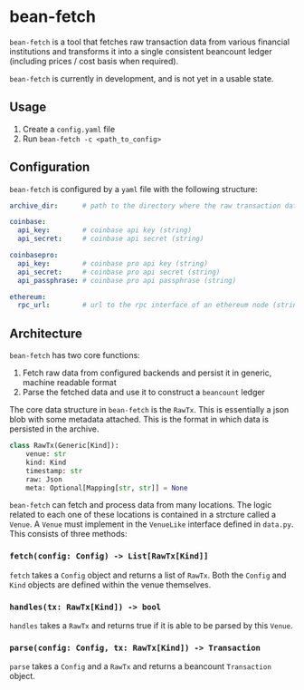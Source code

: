 # bean-fetch

`bean-fetch` is a tool that fetches raw transaction data from various financial institutions and
transforms it into a single consistent beancount ledger (including prices / cost basis when
required).

`bean-fetch` is currently in development, and is not yet in a usable state.

## Usage

1. Create a `config.yaml` file
1. Run `bean-fetch -c <path_to_config>`

## Configuration

`bean-fetch` is configured by a `yaml` file with the following structure:

```yaml
archive_dir:      # path to the directory where the raw transaction data will be persisted

coinbase:
  api_key:        # coinbase api key (string)
  api_secret:     # coinbase api secret (string)

coinbasepro:
  api_key:        # coinbase pro api key (string)
  api_secret:     # coinbase pro api secret (string)
  api_passphrase: # coinbase pro api passphrase (string)

ethereum:
  rpc_url:        # url to the rpc interface of an ethereum node (string)
```

## Architecture

`bean-fetch` has two core functions:

1. Fetch raw data from configured backends and persist it in generic, machine readable format
2. Parse the fetched data and use it to construct a `beancount` ledger

The core data structure in `bean-fetch` is the `RawTx`. This is essentially a json blob with some
metadata attached. This is the format in which data is persisted in the archive.

```python
class RawTx(Generic[Kind]):
    venue: str
    kind: Kind
    timestamp: str
    raw: Json
    meta: Optional[Mapping[str, str]] = None
```

`bean-fetch` can fetch and process data from many locations. The logic related to each one of these
locations is contained in a strcture called a `Venue`. A `Venue` must implement in the `VenueLike`
interface defined in `data.py`. This consists of three methods:

### `fetch(config: Config) -> List[RawTx[Kind]]`

`fetch` takes a `Config` object and returns a list of `RawTx`. Both the `Config` and `Kind` objects
are defined within the venue themselves.

### `handles(tx: RawTx[Kind]) -> bool`

`handles` takes a `RawTx` and returns true if it is able to be parsed by this `Venue`.

### `parse(config: Config, tx: RawTx[Kind]) -> Transaction`

`parse` takes a `Config` and a `RawTx` and returns a beancount `Transaction` object.
